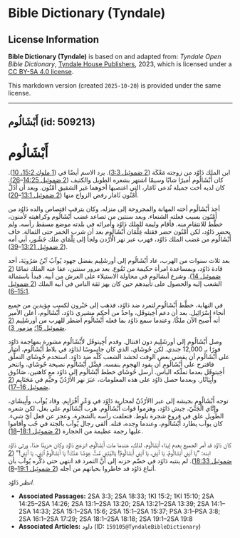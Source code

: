 # Bible Dictionary (Tyndale)

## License Information

**Bible Dictionary (Tyndale)** is based on and adapted from: _Tyndale Open Bible Dictionary_, [Tyndale House Publishers](https://tyndaleopenresources.com/), 2023, which is licensed under a [CC BY-SA 4.0 license](https://creativecommons.org/licenses/by-sa/4.0/legalcode.en).

This markdown version (created `2025-10-20`) is provided under the same license.



--------------------------------

## أَبْشَالُوم (id: 509213)

أَبْشَالُوم
===========

ابن الملك دَاوُد من زوجته مَعْكَة ([2 صَموئِيل 3:3](https://ref.ly/2Sam3:3)). يرد الاسم أيضًا في ([1 ملوك 15:2، 10](https://ref.ly/1Kgs15:2,1Kgs15:10)). كان أَبْشَالُوم أميرًا شابًا وسيمًا اشتهر بشعره الطويل والكثيف ([2 صَموئِيل 14:25](https://ref.ly/2Sam14:25-2Sam14:26)–[26](https://ref.ly/2Sam14:25-2Sam14:26)). كان لديه أخت جميلة تُدعى ثَامَار، التي اغتصبها أخوهما غير الشقيق أَمْنُون. وبعد أن أَذَلَّ أَمْنُون ثَامَار رفض الزواج منها ([2 صَموئِيل 13:1](https://ref.ly/2Sam13:1-2Sam13:20)–[20](https://ref.ly/2Sam13:1-2Sam13:20)).

 أخذ أَبْشَالُوم أخته المهانة والمجروحة إلى منزله. وكان يترقب اقتصاص والده دَاوُد من أَمْنُون بسبب فعلته الشنعاء. وبعد سنتين من تصاعد غضب أَبْشَالُوم وكراهيته لأمنون، خطَّط للانتقام منه. فأقام وليمة للملك دَاوُد وأمرائه في بلدته موضع مسقط رأسه. ولم يحضر دَاوُد، لكن أَمْنُون حضر فقتله غِلْمَان أَبْشَالُوم بعد أن شرب الخمر حتى الثمالة. خاف أَبْشَالُوم من غضب الملك دَاوُد، فهرب عبر نهر الْأرْدن ولجأ إلى تِلْمَاي ملك جَشُور، أبي أمه ([2 صَموئِيل 13:21](https://ref.ly/2Sam13:21-2Sam13:39)–[39](https://ref.ly/2Sam13:21-2Sam13:39)).

بعد ثلاث سنوات من الهرب، عاد أَبْشَالُوم إلى أورشَلِيم بفضل جهود يُوآبُ ٱبْنُ صَرُويَةَ، أحد قادة دَاوُد، وبمساعدة امرأة حكيمة من تَقُوع. بعد مرور سنتين، عفا عنه الملك تمامًا ([2 صَموئِيل 14](https://ref.ly/2Sam14:1-2Sam14:33)). وشرع أبشالوم في محاولة الاستيلاء على العرش من أبيه. فبدأ باستمالة الشعب إليه والحصول على تأييدهم حين كان يهز ثقة الناس في أبيه الملك ([2 صَموئِيل 15:1–6](https://ref.ly/2Sam15:1-2Sam15:6)).

في النهاية، خطَّط أَبْشَالُوم لتمرد ضد دَاوُد، فذهب إلى حَبْرون لكسب مؤيدين من جميع أنحاء إِسْرَائِيل. بعد أن دعم أَخِيتوفَل، واحدٌ من أحكم مشيري دَاوُد، أَبْشَالُوم، أعلن الأمير أنه أصبح الآن ملكًا. وعندما سمع دَاوُد بما فعله أَبْشَالُوم اضطر للهرب من أورشَلِيم ([2 صَموئِيل 15؛](https://ref.ly/2Sam15:1-2Sam15:37) [مزمور 3](https://ref.ly/Ps3:1-Ps3:8)).

وصل أَبْشَالُوم إلى أورشَلِيم دون اقتتال. وقدم أَخِيتوفَل لأَبْشَالُوم مشورة بمهاجمة دَاوُد فورًا بـ 12,000 جندي. لكن حُوشَاي، الذي كان جاسوسًا لدَاوُد في بلاط أَبْشَالُوم، أشار على أَبْشَالُوم أن يقضي بعض الوقت لحشد الشعب كُلََّه ضد دَاوُد. استخدم حُوشَاي التملُّق فاقترح على أَبْشَالُوم أن يقود الهجوم بنفسه. فضَّل أَبْشَالُوم نصيحة حُوشَاي، وانتحر أَخِيتوفَل بعدما تملّكه اليأس. أرسل حُوشَاي خطط أَبْشَالُوم إلى دَاوُد مع كاهنين، صَادُوق وأَبِِيَاثَار. وبعدما حصل دَاوُد على هذه المعلومات، عبَرَ نهر الأرْدُنّ وخيَّم في مَحَنَايِم ([2 صَموئِيل 16–17](https://ref.ly/2Sam16:1-2Sam17:29)).

توجه أَبْشَالُوم بجيشه إلى عبر االأرْدُنّ لمحاربة دَاوُد في وَعْرِ أَفْرَايِم. وقاد يُوآب، وأَبِيشَاي، وإِتَّاي الْجَتِّيّ، جيش دَاوُد، وهزموا قوات أَبْشَالُوم. هرب أَبْشَالُوم على بغل، لكن شعره الطويل علق في فروع شجرة بلوط. فتعلقت رأسه بالشجرة، وعجز عن فعل أيّ شيء. كان يوآب يطارد أَبْشَالُوم، وعندما وجده، قتله. ألقى رجال يُوآب بالجثة في جُب وأقاموا عليها رجمة عظيمة من الحجارة ([2 صَموئِيل 18:1](https://ref.ly/2Sam18:1-2Sam18:18)–[18](https://ref.ly/2Sam18:1-2Sam18:18)).

كان دَاوُد قد أمر الجميع بعدم إيذاء أَبْشَالُوم. لذلك، عندما مات أَبْشَالُوم، انزعج دَاوُد وكان حزينًا جدًا. ورثى دَاوُد ابنه: “يَا ٱبْنِي أَبْشَالُومُ، يَا ٱبْنِي، يَا ٱبْنِي أَبْشَالُومُ! يَالَيْتَنِي مُتُّ عِوَضًا عَنْكَ! يَا أَبْشَالُومُ ٱبْنِي، يَا ٱبْنِي!” ([2 صَموئِيل 18:33](https://ref.ly/2Sam18:33)). لم ينتبه دَاوُد في خضّم حزنه إلى أنَّ التمرد قد انتهى حتى ذكَّره يُوآب بأن أتباع دَاوُد قد خاطروا بحياتهم من أجله ([2 صَموئِيل 19:1](https://ref.ly/2Sam19:1-2Sam19:8)–[8](https://ref.ly/2Sam19:1-2Sam19:8)).

*انظر* دَاوُد.

* **Associated Passages:** 2SA 3:3; 2SA 18:33; 1KI 15:2; 1KI 15:10; 2SA 14:25–2SA 14:26; 2SA 13:1–2SA 13:20; 2SA 13:21–2SA 13:39; 2SA 14:1–2SA 14:33; 2SA 15:1–2SA 15:6; 2SA 15:1–2SA 15:37; PSA 3:1–PSA 3:8; 2SA 16:1–2SA 17:29; 2SA 18:1–2SA 18:18; 2SA 19:1–2SA 19:8
* **Associated Articles:** داود (ID: `159105@TyndaleBibleDictionary`)

